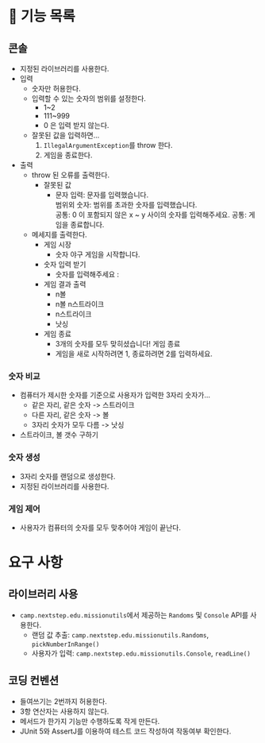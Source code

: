 # 🚧 기능 목록
## 콘솔
- 지정된 라이브러리를 사용한다.
- 입력
  - 숫자만 허용한다.
  - 입력할 수 있는 숫자의 범위를 설정한다.
    - 1~2
    - 111~999
    - 0 은 입력 받지 않는다.
  - 잘못된 값을 입력하면...
    1. `IllegalArgumentException`를 throw 한다.
    2. 게임을 종료한다.
- 출력
  - throw 된 오류를 출력한다.
    - 잘못된 값
      - 문자 입력: 문자를 입력했습니다.  
        범위외 숫자: 범위를 초과한 숫자를 입력했습니다.  
        공통: 0 이 포함되지 않은 x ~ y 사이의 숫자를 입력해주세요. 
        공통: 게임을 종료합니다.
  - 메세지를 출력한다.
    - 게임 시장
      - 숫자 야구 게임을 시작합니다.
    - 숫자 입력 받기
      - 숫자를 입력해주세요 :
    - 게임 결과 출력
      - n볼
      - n볼 n스트라이크
      - n스트라이크
      - 낫싱
    - 게임 종료 
      - 3개의 숫자를 모두 맞히셨습니다! 게임 종료
      - 게임을 새로 시작하려면 1, 종료하려면 2를 입력하세요.
### 숫자 비교
  - 컴퓨터가 제시한 숫자를 기준으로 사용자가 입력한 3자리 숫자가...
    - 같은 자리, 같은 숫자 -> 스트라이크
    - 다른 자리, 같은 숫자 -> 볼
    - 3자리 숫자가 모두 다름 -> 낫싱
  - 스트라이크, 볼 갯수 구하기
### 숫자 생성
- 3자리 숫자를 랜덤으로 생성한다.
- 지정된 라이브러리를 사용한다.
### 게임 제어
- 사용자가 컴퓨터의 숫자를 모두 맞추어야 게임이 끝난다.


# 요구 사항
## 라이브러리 사용
- `camp.nextstep.edu.missionutils`에서 제공하는 `Randoms` 및 `Console` API를 사용한다.
  - 랜덤 값 추출: `camp.nextstep.edu.missionutils.Randoms`, `pickNumberInRange()`
  - 사용자가 입력: `camp.nextstep.edu.missionutils.Console`, `readLine()` 
## 코딩 컨벤션
- 들여쓰기는 2번까지 허용한다.
- 3항 연산자는 사용하지 않는다.
- 메서드가 한가지 기능만 수행하도록 작게 만든다.
- JUnit 5와 AssertJ를 이용하여 테스트 코드 작성하여 작동여부 확인한다.